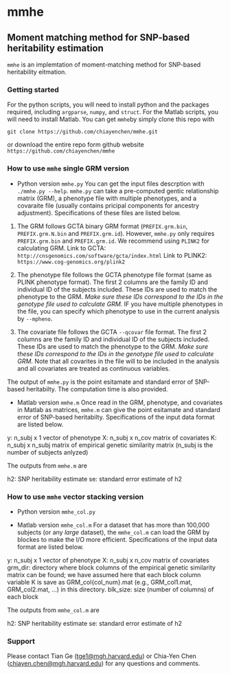 # mmhe
## Moment matching method for SNP-based heritability estimation

`mmhe` is an implemtation of moment-matching method for SNP-based heritability eitmation.


### Getting started
For the python scripts, you will need to install python and the packages required, including `argparse`, `numpy`, and `struct`.
For the Matlab scripts, you will need to install Matlab.
You can get `mmhe`by simply clone this repo with 
```  
git clone https://github.com/chiayenchen/mmhe.git
```
or download the entire repo form github website `https://github.com/chiayenchen/mmhe`


### How to use `mmhe` single GRM version
* Python version `mmhe.py`
You can get the input files descrption with `./mmhe.py --help`.
`mmhe.py` can take a pre-computed gentic relationship matrix (GRM), a phenotype file with multiple phenotypes, and a covaraite file (usually contains pricipal components for ancestry adjustment). Specifications of these files are listed below.

1. The GRM follows GCTA binary GRM format (`PREFIX.grm.bin`, `PREFIX.grm.N.bin` and `PREFIX.grm.id`). However, `mmhe.py` only requires `PREFIX.grm.bin` and `PREFIX.grm.id`. We recommend using `PLINK2` for calculating GRM. 
Link to GCTA: `http://cnsgenomics.com/software/gcta/index.html`
Link to PLINK2: `https://www.cog-genomics.org/plink2`

2. The phenotype file follows the GCTA phenotype file format (same as PLINK phenotype format). The first 2 columns are the family ID and individual ID of the subjects included. These IDs are used to match the phenotype to the GRM. _Make sure these IDs correspond to the IDs in the genotype file used to calculate GRM._ IF you have multiple phenotypes in the file, you can specify which phenotype to use in the current analysis by `--mpheno`.

3. The covariate file follows the GCTA `--qcovar` file format. The first 2 columns are the family ID and individual ID of the subjects included. These IDs are used to match the phenotype to the GRM. _Make sure these IDs correspond to the IDs in the genotype file used to calculate GRM._ Note that all covarites in the file will to be included in the analysis and all covariates are treated as continuous variables.

The output of `mmhe.py` is the point esitamate and standard error of SNP-based heritabilty. The computation time is also provided.

* Matlab version `mmhe.m`
Once read in the GRM, phenotype, and covariates in Matlab as matrices, `mmhe.m` can give the point esitamate and standard error of SNP-based heritabilty. Specifications of the input data format are listed below.

y: n_subj x 1 vector of phenotype
X: n_subj x n_cov matrix of covariates
K: n_subj x n_subj matrix of empirical genetic similarity matrix
(n_subj is the number of subjects anlyzed)

The outputs from `mmhe.m` are

h2: SNP heritability estimate
se: standard error estimate of h2

### How to use `mmhe` vector stacking version
* Python version `mmhe_col.py`


* Matlab version `mmhe_col.m`
For a dataset that has more than 100,000 subjects (or any *large* dataset), the `mmhe_col.m` can load the GRM by blockes to make the I/O more efficient.
Specifications of the input data format are listed below.

y: n_subj x 1 vector of phenotype
X: n_subj x n_cov matrix of covariates
grm_dir: directory where block columns of the empirical genetic
similarity matrix can be found; we have assumed here that each block
column variable K is save as GRM_col{col_num}.mat (e.g., GRM_col1.mat, GRM_col2.mat, ...) in this directory.
blk_size: size (number of columns) of each block

The outputs from `mmhe_col.m` are

h2: SNP heritability estimate
se: standard error estimate of h2


### Support
Please contact Tian Ge (tge1@mgh.harvard.edu) or Chia-Yen Chen (chiayen.chen@mgh.harvard.edu) for any questions and comments.